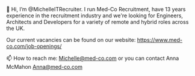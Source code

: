 👋 Hi, I’m @MichelleITRecruiter. I run Med-Co Recruitment, have 13 years experience in the recruitment industry and we're looking for Engineers, Architects and Developers for a variety of remote and hybrid roles across the UK.

Our current vacancies can be found on our website: https://www.med-co.com/job-openings/

📫 How to reach me:
Michelle@med-co.com 
or you can contact Anna McMahon
Anna@med-co.com


